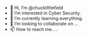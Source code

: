 - 👋 Hi, I’m @chucklittlefield
- 👀 I’m interested in Cyber Security.
- 🌱 I’m currently learning everything.
- 💞️ I’m looking to collaborate on ...
- 📫 How to reach me.....

<!---
chucklittlefield/chucklittlefield is a ✨ special ✨ repository because its `README.md` (this file) appears on your GitHub profile.
You can click the Preview link to take a look at your changes.
--->
